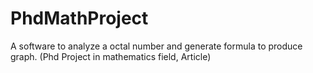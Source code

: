 # PhdMathProject
A software to analyze a octal number and generate formula to produce graph. (Phd Project in mathematics field, Article)
